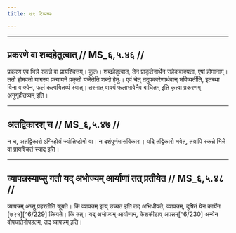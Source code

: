```yaml
---
title: ७९ टिप्पन्यः

---
```


[^6/228]: E2: 5,319; E6: 2,183

____________________________________________


## प्रकरणे वा शब्दहेतुत्वात् // MS_६,५.४६ //

प्रकरण एव भिन्ने स्कन्ने वा प्रायश्चित्तम्। कुतः। शब्दहेतुत्वात्, तेन प्राकृतेनार्थेन सहैकवाक्यता, एषां होमानाम्। ततो होमवतो यागस्य प्रत्यायने प्रकृतो यजेतेति शब्दो हेतुः। एवं चेत् तदुपकारेणार्थवान् भविष्यतीति, इतरथा विना वाक्येन, फलं कल्पयितव्यं स्यात्। तस्मात् वाक्यं फलाभावेनैव बाधितम् इति कृत्वा प्रकरणम् अनुगृहीतव्यम् इति।


____________________________________________


## अतद्विकारश् च // MS_६,५.४७ //

न च, अतद्विकारो ऽग्निहोत्रं ज्योतिष्टोमो वा। न दर्शपूर्णमासविकारः। यदि तद्विकारो भवेत्, तत्रापि स्कन्ने भिन्ने वा प्रायश्चित्तं स्याद् इति।


____________________________________________


## व्यापन्नस्याप्सु गतौ यद् अभोज्यम् आर्याणां तत् प्रतीयेत // MS_६,५.४८ //

व्यापन्नम् अप्सु प्रहरतीति श्रूयते। किं व्यापन्नम् इत्य् उच्यत इति तद् अभिधीयते, व्यापन्नम्, दूषितं येन कार्येन [७२१][^6/229] क्रियते। किं तत्। यद् अभोज्यम् आर्याणाम्, केशकीटाव् अपन्नम्[^6/230] अन्येन वोपघातेनोपहतम्, तद् व्यापन्नम् इति।
